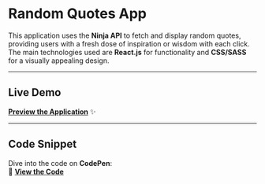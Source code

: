 # Random Quotes App

This application uses the **Ninja API** to fetch and display random quotes, providing users with a fresh dose of inspiration or wisdom with each click. The main technologies used are **React.js** for functionality and **CSS/SASS** for a visually appealing design.

---
## Live Demo

**[Preview the Application](https://random-quotes-app-tau.vercel.app/)** ✨  

---

## Code Snippet

Dive into the code on **CodePen**:  
🔗 **[View the Code](https://codepen.io/LinaAit/pen/wvVgxXK)**
